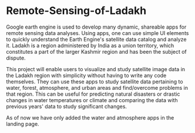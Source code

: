 # Remote-Sensing-of-Ladakh

Google earth engine is used to develop many dynamic, shareable apps for remote sensing data analyses. Using apps, one can use simple UI elements to quickly understand the Earth Engine's satellite data catalog and analyze it.
Ladakh is a region administered by India as a union territory, which constitutes a part of the larger Kashmir region and has been the subject of dispute.

This project will enable users to visualize and study satellite image data in the Ladakh region with simplicity without having to write any code themselves. 
They can use these apps to study satellite data pertaining to water, forest, atmosphere, and urban areas and find/overcome problems in that region.
This can be useful for predicting natural disasters or drastic changes in water temperatures or climate and comparing the data with previous years' data to study significant changes.

As of now we have only added the water and atmosphere apps in the landing page.
